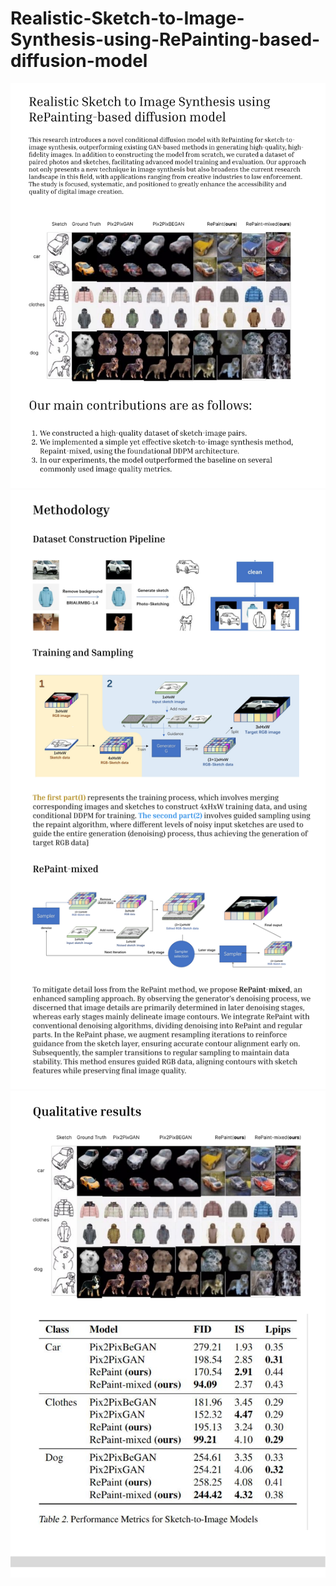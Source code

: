 # Realistic-Sketch-to-Image-Synthesis-using-RePainting-based-diffusion-model
![alt text](sketch_to_image1.png)
![alt text](sketch_to_image2.png)
![alt text](sketch_to_image3.png)
